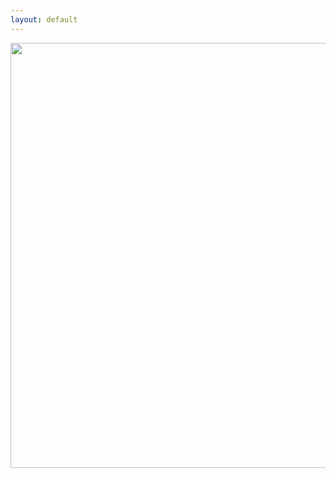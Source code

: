 ```yaml
---
layout: default
---
```

<a href="https://cloud.githubusercontent.com/assets/11180395/15037926/2b9e9e4e-1254-11e6-8653-a78febfb961d.jpg">
  <img width="680" src="https://cloud.githubusercontent.com/assets/11180395/15037926/2b9e9e4e-1254-11e6-8653-a78febfb961d.jpg"/>
